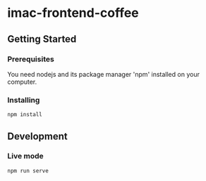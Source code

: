 # imac-frontend-coffee

## Getting Started

### Prerequisites

You need nodejs and its package manager 'npm' installed on your computer.

### Installing

```
npm install
```
 
## Development

### Live mode

```
npm run serve
```
